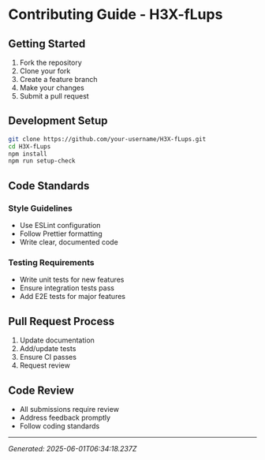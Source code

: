 # Contributing Guide - H3X-fLups

## Getting Started

1. Fork the repository
2. Clone your fork
3. Create a feature branch
4. Make your changes
5. Submit a pull request

## Development Setup

```bash
git clone https://github.com/your-username/H3X-fLups.git
cd H3X-fLups
npm install
npm run setup-check
```

## Code Standards

### Style Guidelines
- Use ESLint configuration
- Follow Prettier formatting
- Write clear, documented code

### Testing Requirements
- Write unit tests for new features
- Ensure integration tests pass
- Add E2E tests for major features

## Pull Request Process

1. Update documentation
2. Add/update tests
3. Ensure CI passes
4. Request review

## Code Review

- All submissions require review
- Address feedback promptly
- Follow coding standards

---

*Generated: 2025-06-01T06:34:18.237Z*
